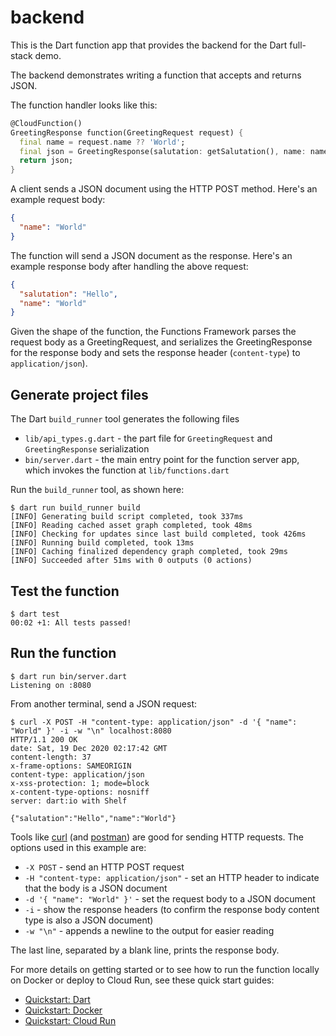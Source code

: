 # backend

This is the Dart function app that provides the backend for the Dart full-stack
demo.

The backend demonstrates writing a function that accepts and returns JSON.

The function handler looks like this:

```dart
@CloudFunction()
GreetingResponse function(GreetingRequest request) {
  final name = request.name ?? 'World';
  final json = GreetingResponse(salutation: getSalutation(), name: name);
  return json;
}
```

A client sends a JSON document using the HTTP POST method. Here's an example
request body:

```json
{
  "name": "World"
}
```

The function will send a JSON document as the response. Here's an example
response body after handling the above request:

```json
{
  "salutation": "Hello",
  "name": "World"
}
```

Given the shape of the function, the Functions Framework parses the request
body as a GreetingRequest, and serializes the GreetingResponse for the response
body and sets the response header (`content-type`) to `application/json`).

## Generate project files

The Dart `build_runner` tool generates the following files

- `lib/api_types.g.dart` - the part file for `GreetingRequest` and
  `GreetingResponse` serialization
- `bin/server.dart` - the main entry point for the function server app, which
  invokes the function at `lib/functions.dart`

Run the `build_runner` tool, as shown here:

```shell
$ dart run build_runner build
[INFO] Generating build script completed, took 337ms
[INFO] Reading cached asset graph completed, took 48ms
[INFO] Checking for updates since last build completed, took 426ms
[INFO] Running build completed, took 13ms
[INFO] Caching finalized dependency graph completed, took 29ms
[INFO] Succeeded after 51ms with 0 outputs (0 actions)
```

## Test the function

```shell
$ dart test
00:02 +1: All tests passed!
```

## Run the function

```shell
$ dart run bin/server.dart
Listening on :8080
```

From another terminal, send a JSON request:

```shell
$ curl -X POST -H "content-type: application/json" -d '{ "name": "World" }' -i -w "\n" localhost:8080
HTTP/1.1 200 OK
date: Sat, 19 Dec 2020 02:17:42 GMT
content-length: 37
x-frame-options: SAMEORIGIN
content-type: application/json
x-xss-protection: 1; mode=block
x-content-type-options: nosniff
server: dart:io with Shelf

{"salutation":"Hello","name":"World"}
```

Tools like [curl] (and [postman]) are good for sending HTTP requests. The
options used in this example are:

- `-X POST` - send an HTTP POST request
- `-H "content-type: application/json"` - set an HTTP header to indicate that
  the body is a JSON document
- `-d '{ "name": "World" }'` - set the request body to a JSON document
- `-i` - show the response headers (to confirm the response body content type is
  also a JSON document)
- `-w "\n"` - appends a newline to the output for easier reading

The last line, separated by a blank line, prints the response body.

For more details on getting started or to see how to run the function locally on
Docker or deploy to Cloud Run, see these quick start guides:

- [Quickstart: Dart]
- [Quickstart: Docker]
- [Quickstart: Cloud Run]

<!-- reference links -->
[curl]: https://curl.se/docs/manual.html
[Quickstart: Dart]: https://github.com/GoogleCloudPlatform/functions-framework-dart/blob/main/docs/quickstarts/01-quickstart-dart.md
[Quickstart: Docker]: https://github.com/GoogleCloudPlatform/functions-framework-dart/blob/main/docs/quickstarts/02-quickstart-docker.md
[Quickstart: Cloud Run]: https://github.com/GoogleCloudPlatform/functions-framework-dart/blob/main/docs/quickstarts/03-quickstart-cloudrun.md
[postman]: https://www.postman.com/product/api-client/
